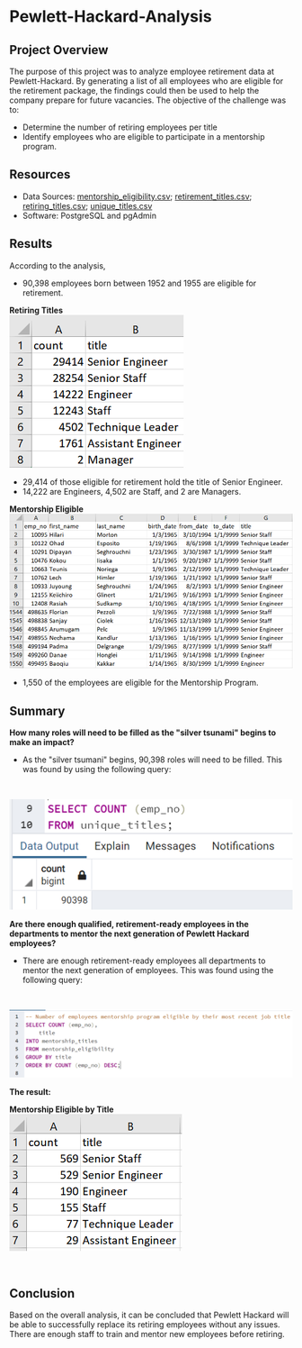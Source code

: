 # Pewlett-Hackard-Analysis

## Project Overview
The purpose of this project was to analyze employee retirement data at Pewlett-Hackard. By generating a list of all employees who are eligible for the retirement package, the findings could then be used to help the company prepare for future vacancies. The objective of the challenge was to:

- Determine the number of retiring employees per title
- Identify employees who are eligible to participate in a mentorship program.

## Resources
- Data Sources: [mentorship_eligibility.csv](Data/mentorship_eligibility.csv); [retirement_titles.csv](Data/retirement_titles.csv); [retiring_titles.csv](Data/retiring_titles.csv); [unique_titles.csv](Data/unique_titles.csv)
- Software: PostgreSQL and pgAdmin

## Results
According to the analysis,
- 90,398 employees born between 1952 and 1955 are eligible for retirement.

**Retiring Titles**
<br>
![Retiring_Titles](Resources/retiring_titles.png)
- 29,414 of those eligible for retirement hold the title of Senior Engineer.
- 14,222 are Engineers, 4,502 are Staff, and 2 are Managers.

**Mentorship Eligible**
<br>
![Mentorship_Eligible](Resources/mentorship_eligibility.png)
- 1,550 of the employees are eligible for the Mentorship Program.

## Summary
**How many roles will need to be filled as the "silver tsunami" begins to make an impact?**
<br>
- As the "silver tsumani" begins, 90,398 roles will need to be filled. This was found by using the following query:
<br>

![Total_Retiring](Resources/total_retiring_code.png)
<br>

**Are there enough qualified, retirement-ready employees in the departments to mentor the next generation of Pewlett Hackard employees?**
<br>
- There are enough retirement-ready employees all departments to mentor the next generation of employees. This was found using the following query:
<br>

![Mentorship_by_Title](Resources/mentorship_by_title.png)
<br>

**The result:**
<br>

**Mentorship Eligible by Title**
<br>
![Mentorship_Titles](Resources/mentorship_titles.png)

<br>

## Conclusion
Based on the overall analysis, it can be concluded that Pewlett Hackard will be able to successfully replace its retiring employees without any issues. There are enough staff to train and mentor new employees before retiring.
